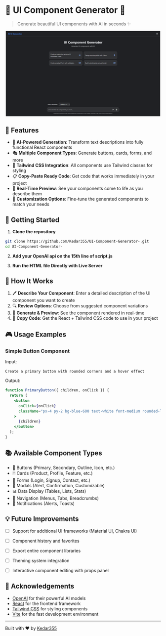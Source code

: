 # 🎨 UI Component Generator 🚀

> Generate beautiful UI components with AI in seconds ✨

<div align="center">
  <img src="./assets/ss.png" width="500" alt="coding">
</div>

## 🌟 Features

- 🤖 **AI-Powered Generation**: Transform text descriptions into fully functional React components
- 🎭 **Multiple Component Types**: Generate buttons, cards, forms, and more
- 🧩 **Tailwind CSS Integration**: All components use Tailwind classes for styling
- 📋 **Copy-Paste Ready Code**: Get code that works immediately in your project
- 🔄 **Real-Time Preview**: See your components come to life as you describe them
- 🔧 **Customization Options**: Fine-tune the generated components to match your needs

## 🚀 Getting Started

1. **Clone the repository**

```bash
git clone https://github.com/Kedar355/UI-Component-Generator-.git
cd UI-Component-Generator-
```


2. **Add your OpenAI api on the 15th line of script.js**

3. **Run the HTML file Directly with Live Server**
 
## 🧠 How It Works

1. 🖊️ **Describe Your Component**: Enter a detailed description of the UI component you want to create
2. 🔍 **Review Options**: Choose from suggested component variations
3. 🔄 **Generate & Preview**: See the component rendered in real-time
4. 📝 **Copy Code**: Get the React + Tailwind CSS code to use in your project

## 🎮 Usage Examples

### Simple Button Component

Input:
```
Create a primary button with rounded corners and a hover effect
```

Output:
```jsx
function PrimaryButton({ children, onClick }) {
  return (
    <button
      onClick={onClick}
      className="px-4 py-2 bg-blue-600 text-white font-medium rounded-lg hover:bg-blue-700 transition-colors focus:outline-none focus:ring-2 focus:ring-blue-500 focus:ring-opacity-50"
    >
      {children}
    </button>
  );
}
```

## 📚 Available Component Types

- 🔘 Buttons (Primary, Secondary, Outline, Icon, etc.)
- 🃏 Cards (Product, Profile, Feature, etc.)
- 📝 Forms (Login, Signup, Contact, etc.)
- 📱 Modals (Alert, Confirmation, Customizable)
- 📊 Data Display (Tables, Lists, Stats)
- 🧭 Navigation (Menus, Tabs, Breadcrumbs)
- 📢 Notifications (Alerts, Toasts)


## 💡 Future Improvements

- [ ] Support for additional UI frameworks (Material UI, Chakra UI)
- [ ] Component history and favorites
- [ ] Export entire component libraries
- [ ] Theming system integration
- [ ] Interactive component editing with props panel


## 🙏 Acknowledgements

- [OpenAI](https://openai.com/) for their powerful AI models
- [React](https://reactjs.org/) for the frontend framework
- [Tailwind CSS](https://tailwindcss.com/) for styling components
- [Vite](https://vitejs.dev/) for the fast development environment

---

Built with ❤️ by [Kedar355](https://github.com/Kedar355)
